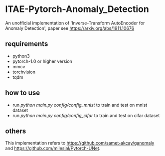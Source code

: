 # ITAE-Pytorch-Anomaly_Detection
An unofficial implementation of 'Inverse-Transform AutoEncoder for Anomaly Detection', paper see https://arxiv.org/abs/1911.10676

## requirements
* python3
* pytorch-1.0 or higher version
* mmcv
* torchvision
* tqdm

## how to use
* run *python main.py config/config_mnist* to train and test on mnist dataset
* run *python main.py config/config_cifar* to train and test on cifar dataset

## others
This implementation refers to https://github.com/samet-akcay/ganomaly and https://github.com/milesial/Pytorch-UNet.
